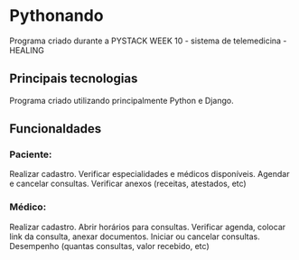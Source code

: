 # Pythonando
Programa criado durante a PYSTACK WEEK 10 - sistema de telemedicina - HEALING

## Principais tecnologias
Programa criado utilizando principalmente Python e Django. 

## Funcionaldades
### Paciente:
Realizar cadastro. Verificar especialidades e médicos disponíveis. Agendar e cancelar consultas. Verificar anexos (receitas, atestados, etc)
### Médico:
Realizar cadastro. Abrir horários para consultas. Verificar agenda, colocar link da consulta, anexar documentos. Iniciar ou cancelar consultas. Desempenho (quantas consultas, valor recebido, etc)
